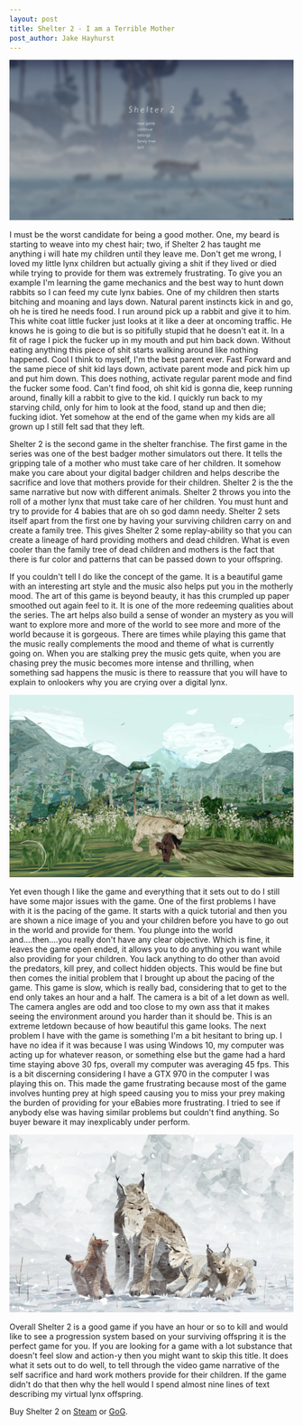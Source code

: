 ```yaml
---
layout: post
title: Shelter 2 - I am a Terrible Mother
post_author: Jake Hayhurst
---
```


![image](../public/images/Shelter2_Menu.jpg "Let the feels hit the floor")


I must be the worst candidate for being a good mother. One, my beard is starting to weave into my chest hair; two, if Shelter 2 has taught me anything i will hate my children until they leave me. Don't get me wrong, I loved my little lynx children but actually giving a shit if they lived or died while trying to provide for them was extremely frustrating. To give you an example I'm learning the game mechanics and the best way to hunt down rabbits so I can feed my cute lynx babies. One of my children then starts bitching and moaning and lays down. Natural parent instincts kick in and go, oh he is tired he needs food. I run around pick up a rabbit and give it to him. This white coat little fucker just looks at it like a deer at oncoming traffic. He knows he is going to die but is so pitifully stupid that he doesn't eat it. In a fit of rage I pick the fucker up in my mouth and put him back down. Without eating anything this piece of shit starts walking around like nothing happened. Cool I think to myself, I'm the best parent ever. Fast Forward and the same piece of shit kid lays down, activate parent mode and pick him up and put him down. This does nothing, activate regular parent mode and find the fucker some food. Can't find food, oh shit kid is gonna die, keep running around, finally kill a rabbit to give to the kid. I quickly run back to my starving child, only for him to look at the food, stand up and then die; fucking idiot. Yet somehow at the end of the game when my kids are all grown up I still felt sad that they left.


Shelter 2 is the second game in the shelter franchise. The first game in the series was one of the best badger mother simulators out there. It tells the gripping tale of a mother who must take care of her children. It somehow make you care about your digital badger children and helps describe the sacrifice and love that mothers provide for their children. Shelter 2 is the the same narrative but now with different animals. Shelter 2 throws you into the roll of a mother lynx that must take care of her children. You must hunt and try to provide for 4 babies that are oh so god damn needy. Shelter 2 sets itself apart from the first one by having your surviving children carry on and create a family tree. This gives Shelter 2 some replay-ability so that you can create a lineage of hard providing mothers and dead children. What is even cooler than the family tree of dead children and mothers is the fact that there is fur color and patterns that can be passed down to your offspring.


If you couldn't tell I do like the concept of the game. It is a beautiful game with an interesting art style and the music also helps put you in the motherly mood. The art of this game is beyond beauty, it has this crumpled up paper smoothed out again feel to it. It is one of the more redeeming qualities about the series. The art helps also build a sense of wonder an mystery as you will want to explore more and more of the world to see more and more of the world because it is gorgeous. There are times while playing this game that the music really complements the mood and theme of what is currently going on. When you are stalking prey the music gets quite, when you are chasing prey the music becomes more intense and thrilling, when something sad happens the music is there to reassure that you will have to explain to onlookers why you are crying over a digital lynx.


![image](../public/images/Shelter2_Pup.jpg "This is all you will be doing in this game")


Yet even though I like the game and everything that it sets out to do I still have some major issues with the game. One of the first problems I have with it is the pacing of the game. It starts with a quick tutorial and then you are shown a nice image of you and your children before you have to go out in the world and provide for them. You plunge into the world and....then....you really don't have any clear objective. Which is fine, it leaves the game open ended, it allows you to do anything you want while also providing for your children. You lack anything to do other than avoid the predators, kill prey, and collect hidden objects. This would be fine but then comes the initial problem that I brought up about the pacing of the game. This game is slow, which is really bad, considering that to get to the end only takes an hour and a half. The camera is a bit of a let down as well. The camera angles are odd and too close to my own ass that it makes seeing the environment around you harder than it should be. This is an extreme letdown because of how beautiful this game looks. The next problem I have with the game is something I'm a bit hesitant to bring up. I have no idea if it was because I was using Windows 10, my computer was acting up for whatever reason, or something else but the game had a hard time staying above 30 fps, overall my computer was averaging 45 fps. This is a bit discerning considering I have a GTX 970 in the computer I was playing this on. This made the game frustrating because most of the game involves hunting prey at high speed causing you to miss your prey making the burden of providing for your eBabies more frustrating. I tried to see if anybody else was having similar problems but couldn't find anything. So buyer beware it may inexplicably under perform.


![image](../public/images/Shelter2_Family.jpg "Knowing the first game this can only end badly")


Overall Shelter 2 is a good game if you have an hour or so to kill and would like to see a progression system based on your surviving offspring it is the perfect game for you. If you are looking for a game with a lot substance that doesn't feel slow and action-y then you might want to skip this title. It does what it sets out to do well, to tell through the video game narrative of the self sacrifice and hard work mothers provide for their children. If the game didn't do that then why the hell would I spend almost nine lines of text describing my virtual lynx offspring.


Buy Shelter 2 on [Steam](http://store.steampowered.com/app/275100/) or [GoG](https://www.gog.com/game/shelter_2).
